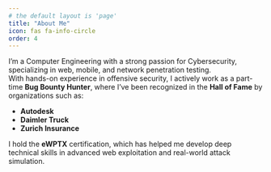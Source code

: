 ```yaml
---
# the default layout is 'page'
title: "About Me"
icon: fas fa-info-circle
order: 4
---
```


I’m a Computer Engineering with a strong passion for Cybersecurity, specializing in web, mobile, and network penetration testing.  
With hands-on experience in offensive security, I actively work as a part-time **Bug Bounty Hunter**, where I’ve been recognized in the **Hall of Fame** by organizations such as:

- **Autodesk**  
- **Daimler Truck**  
- **Zurich Insurance**

I hold the **eWPTX** certification, which has helped me develop deep technical skills in advanced web exploitation and real-world attack simulation.

